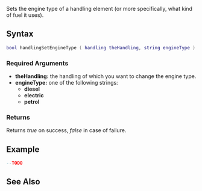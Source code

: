 Sets the engine type of a handling element (or more specifically, what kind of fuel it uses).

Syntax
------

``` lua
bool handlingSetEngineType ( handling theHandling, string engineType )
```

### Required Arguments

-   **theHandling:** the handling of which you want to change the engine type.
-   **engineType:** one of the following strings:
    -   **diesel**
    -   **electric**
    -   **petrol**

### Returns

Returns *true* on success, *false* in case of failure.

Example
-------

``` lua
--TODO
```

See Also
--------
